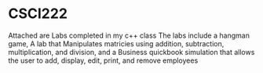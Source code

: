 # CSCI222

Attached are Labs completed in my c++ class
The labs include a hangman game, A lab that Manipulates matricies using addition, subtraction, multiplication, and division, and a Business quickbook simulation that allows the user to add, display, edit, print, and remove employees
